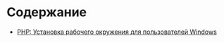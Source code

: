 # Содержание

- [PHP: Установка рабочего окружения для пользователей Windows](https://github.com/eveness/epic-skills/tree/master/php)
